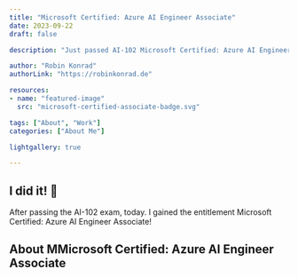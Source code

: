 ```yaml
---
title: "Microsoft Certified: Azure AI Engineer Associate"
date: 2023-09-22
draft: false

description: "Just passed AI-102 Microsoft Certified: Azure AI Engineer Associate"

author: "Robin Konrad"
authorLink: "https://robinkonrad.de"

resources:
- name: "featured-image"
  src: "microsoft-certified-associate-badge.svg"

tags: ["About", "Work"]
categories: ["About Me"]

lightgallery: true

---
```


## I did it! :rocket:

After passing the AI-102 exam, today. I gained the entitlement Microsoft Certified: Azure AI Engineer Associate!

## About MMicrosoft Certified: Azure AI Engineer Associate

